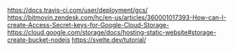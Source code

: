 https://docs.travis-ci.com/user/deployment/gcs/
https://bitmovin.zendesk.com/hc/en-us/articles/360001017393-How-can-I-create-Access-Secret-keys-for-Google-Cloud-Storage-
https://cloud.google.com/storage/docs/hosting-static-website#storage-create-bucket-nodejs
https://svelte.dev/tutorial/
